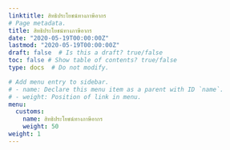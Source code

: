 ```yaml
---
linktitle: สิทธิประโยชน์ทางภาษีอากร
# Page metadata.
title: สิทธิประโยชน์ทางภาษีอากร
date: "2020-05-19T00:00:00Z"
lastmod: "2020-05-19T00:00:00Z"
draft: false  # Is this a draft? true/false
toc: false # Show table of contents? true/false
type: docs  # Do not modify.

# Add menu entry to sidebar.
# - name: Declare this menu item as a parent with ID `name`.
# - weight: Position of link in menu.
menu:
  customs:
    name: สิทธิประโยชน์ทางภาษีอากร  
    weight: 50
weight: 1
---
```


<script>
   var files = "../tax-incentive/index.html"
   //document.location = files
  location.replace(files)
</script>